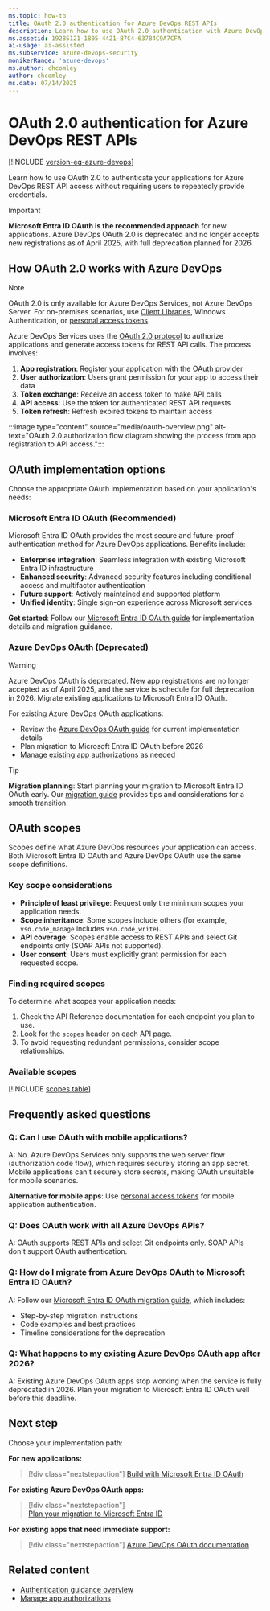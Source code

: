 ```yaml
---
ms.topic: how-to
title: OAuth 2.0 authentication for Azure DevOps REST APIs
description: Learn how to use OAuth 2.0 authentication with Azure DevOps REST APIs, with Microsoft Entra ID as the recommended approach.
ms.assetid: 19285121-1805-4421-B7C4-63784C9A7CFA
ai-usage: ai-assisted
ms.subservice: azure-devops-security
monikerRange: 'azure-devops'
ms.author: chcomley
author: chcomley
ms.date: 07/14/2025
---
```


# OAuth 2.0 authentication for Azure DevOps REST APIs

[!INCLUDE [version-eq-azure-devops](../../../includes/version-eq-azure-devops.md)]

Learn how to use OAuth 2.0 to authenticate your applications for Azure DevOps REST API access without requiring users to repeatedly provide credentials.

> [!IMPORTANT]
> **Microsoft Entra ID OAuth is the recommended approach** for new applications. Azure DevOps OAuth 2.0 is deprecated and no longer accepts new registrations as of April 2025, with full deprecation planned for 2026.

## How OAuth 2.0 works with Azure DevOps

> [!NOTE]
> OAuth 2.0 is only available for Azure DevOps Services, not Azure DevOps Server. For on-premises scenarios, use [Client Libraries](../../concepts/dotnet-client-libraries.md), Windows Authentication, or [personal access tokens](../../../organizations/accounts/use-personal-access-tokens-to-authenticate.md).

Azure DevOps Services uses the [OAuth 2.0 protocol](https://oauth.net/2/) to authorize applications and generate access tokens for REST API calls. The process involves:

1. **App registration**: Register your application with the OAuth provider
2. **User authorization**: Users grant permission for your app to access their data
3. **Token exchange**: Receive an access token to make API calls
4. **API access**: Use the token for authenticated REST API requests
5. **Token refresh**: Refresh expired tokens to maintain access

:::image type="content" source="media/oauth-overview.png" alt-text="OAuth 2.0 authorization flow diagram showing the process from app registration to API access.":::

## OAuth implementation options

Choose the appropriate OAuth implementation based on your application's needs:

### Microsoft Entra ID OAuth (Recommended)

Microsoft Entra ID OAuth provides the most secure and future-proof authentication method for Azure DevOps applications. Benefits include:

- **Enterprise integration**: Seamless integration with existing Microsoft Entra ID infrastructure
- **Enhanced security**: Advanced security features including conditional access and multifactor authentication
- **Future support**: Actively maintained and supported platform
- **Unified identity**: Single sign-on experience across Microsoft services

**Get started**: Follow our [Microsoft Entra ID OAuth guide](entra-oauth.md) for implementation details and migration guidance.

### Azure DevOps OAuth (Deprecated)

> [!WARNING]
> Azure DevOps OAuth is deprecated. New app registrations are no longer accepted as of April 2025, and the service is schedule for full deprecation in 2026. Migrate existing applications to Microsoft Entra ID OAuth.

For existing Azure DevOps OAuth applications:
- Review the [Azure DevOps OAuth guide](./azure-devops-oauth.md) for current implementation details
- Plan migration to Microsoft Entra ID OAuth before 2026
- [Manage existing app authorizations](../../../organizations/settings/manage-authorizations.md) as needed

> [!TIP]
> **Migration planning**: Start planning your migration to Microsoft Entra ID OAuth early. Our [migration guide](entra-oauth.md) provides tips and considerations for a smooth transition.

## OAuth scopes

Scopes define what Azure DevOps resources your application can access. Both Microsoft Entra ID OAuth and Azure DevOps OAuth use the same scope definitions.

### Key scope considerations

- **Principle of least privilege**: Request only the minimum scopes your application needs.
- **Scope inheritance**: Some scopes include others (for example, `vso.code_manage` includes `vso.code_write`).
- **API coverage**: Scopes enable access to REST APIs and select Git endpoints only (SOAP APIs not supported).
- **User consent**: Users must explicitly grant permission for each requested scope.

### Finding required scopes

To determine what scopes your application needs:
1. Check the API Reference documentation for each endpoint you plan to use.
2. Look for the `scopes` header on each API page.
3. To avoid requesting redundant permissions, consider scope relationships.

### Available scopes

[!INCLUDE [scopes table](../../includes/scopes.md)]

## Frequently asked questions

### Q: Can I use OAuth with mobile applications?

A: No. Azure DevOps Services only supports the web server flow (authorization code flow), which requires securely storing an app secret. Mobile applications can't securely store secrets, making OAuth unsuitable for mobile scenarios.

**Alternative for mobile apps**: Use [personal access tokens](../../../organizations/accounts/use-personal-access-tokens-to-authenticate.md) for mobile application authentication.

### Q: Does OAuth work with all Azure DevOps APIs?

A: OAuth supports REST APIs and select Git endpoints only. SOAP APIs don't support OAuth authentication.

### Q: How do I migrate from Azure DevOps OAuth to Microsoft Entra ID OAuth?

A: Follow our [Microsoft Entra ID OAuth migration guide](entra-oauth.md), which includes:
- Step-by-step migration instructions
- Code examples and best practices
- Timeline considerations for the deprecation

### Q: What happens to my existing Azure DevOps OAuth app after 2026?

A: Existing Azure DevOps OAuth apps stop working when the service is fully deprecated in 2026. Plan your migration to Microsoft Entra ID OAuth well before this deadline.

## Next step

Choose your implementation path:

**For new applications:**
> [!div class="nextstepaction"]
> [Build with Microsoft Entra ID OAuth](entra-oauth.md)

**For existing Azure DevOps OAuth apps:**
> [!div class="nextstepaction"]  
> [Plan your migration to Microsoft Entra ID](entra-oauth.md)

**For existing apps that need immediate support:**
> [!div class="nextstepaction"]
> [Azure DevOps OAuth documentation](azure-devops-oauth.md)

## Related content

- [Authentication guidance overview](authentication-guidance.md)
- [Manage app authorizations](../../../organizations/settings/manage-authorizations.md)
